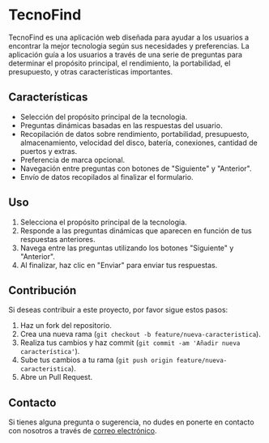 # TecnoFind

TecnoFind es una aplicación web diseñada para ayudar a los usuarios a encontrar la mejor tecnologia según sus necesidades y preferencias. La aplicación guía a los usuarios a través de una serie de preguntas para determinar el propósito principal, el rendimiento, la portabilidad, el presupuesto, y otras características importantes.

## Características

- Selección del propósito principal de la tecnologia.
- Preguntas dinámicas basadas en las respuestas del usuario.
- Recopilación de datos sobre rendimiento, portabilidad, presupuesto, almacenamiento, velocidad del disco, batería, conexiones, cantidad de puertos y extras.
- Preferencia de marca opcional.
- Navegación entre preguntas con botones de "Siguiente" y "Anterior".
- Envío de datos recopilados al finalizar el formulario.


## Uso

1. Selecciona el propósito principal de la tecnologia.
2. Responde a las preguntas dinámicas que aparecen en función de tus respuestas anteriores.
3. Navega entre las preguntas utilizando los botones "Siguiente" y "Anterior".
4. Al finalizar, haz clic en "Enviar" para enviar tus respuestas.

## Contribución

Si deseas contribuir a este proyecto, por favor sigue estos pasos:

1. Haz un fork del repositorio.
2. Crea una nueva rama (`git checkout -b feature/nueva-caracteristica`).
3. Realiza tus cambios y haz commit (`git commit -am 'Añadir nueva característica'`).
4. Sube tus cambios a tu rama (`git push origin feature/nueva-caracteristica`).
5. Abre un Pull Request.

## Contacto

Si tienes alguna pregunta o sugerencia, no dudes en ponerte en contacto con nosotros a través de [correo electrónico](mailto:jmjejuan@gmail.com).

